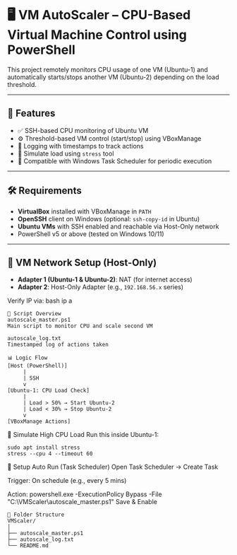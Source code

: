 # 🖥️ VM AutoScaler – CPU-Based Virtual Machine Control using PowerShell

This project remotely monitors CPU usage of one VM (Ubuntu-1) and automatically starts/stops another VM (Ubuntu-2) depending on the load threshold.

---

## 📌 Features

- ✅ SSH-based CPU monitoring of Ubuntu VM
- ⚙️ Threshold-based VM control (start/stop) using VBoxManage
- 🧾 Logging with timestamps to track actions
- 🧪 Simulate load using `stress` tool
- 🔁 Compatible with Windows Task Scheduler for periodic execution

---

## 🛠️ Requirements

- **VirtualBox** installed with VBoxManage in `PATH`  
- **OpenSSH** client on Windows (optional: `ssh-copy-id` in Ubuntu)
- **Ubuntu VMs** with SSH enabled and reachable via Host-Only network
- PowerShell v5 or above (tested on Windows 10/11)

---

## 🚦 VM Network Setup (Host-Only)

- **Adapter 1 (Ubuntu-1 & Ubuntu-2)**: NAT (for internet access)
- **Adapter 2**: Host-Only Adapter (e.g., `192.168.56.x` series)

Verify IP via:
bash
ip a

```
📜 Script Overview
autoscale_master.ps1
Main script to monitor CPU and scale second VM

autoscale_log.txt
Timestamped log of actions taken
```
```
📊 Logic Flow
[Host (PowerShell)] 
     |
     | SSH
     v
[Ubuntu-1: CPU Load Check]
     |
     | Load > 50% → Start Ubuntu-2
     | Load < 30% → Stop Ubuntu-2
     v
[VBoxManage Actions]
```
🧪 Simulate High CPU Load
Run this inside Ubuntu-1:
```
sudo apt install stress
stress --cpu 4 --timeout 60
```
🔁 Setup Auto Run (Task Scheduler)
Open Task Scheduler → Create Task

Trigger: On schedule (e.g., every 5 mins)

Action:
powershell.exe -ExecutionPolicy Bypass -File "C:\VMScaler\autoscale_master.ps1"
Save & Enable
```
📁 Folder Structure
VMScaler/
│
├── autoscale_master.ps1
├── autoscale_log.txt
└── README.md
```
